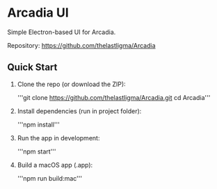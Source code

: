 # Arcadia UI
Simple Electron-based UI for Arcadia.

Repository: https://github.com/thelastligma/Arcadia

Quick Start
-----------
1. Clone the repo (or download the ZIP):

   '''git clone https://github.com/thelastligma/Arcadia.git cd Arcadia'''

3. Install dependencies (run in project folder):

   '''npm install'''

4. Run the app in development:

   '''npm start'''

5. Build a macOS app (.app):

   '''npm run build:mac'''

  
